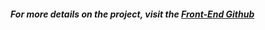 ##### For more details on the project, visit the [Front-End Github](https://github.com/alexanderjones1/job-tracker-front-end)
